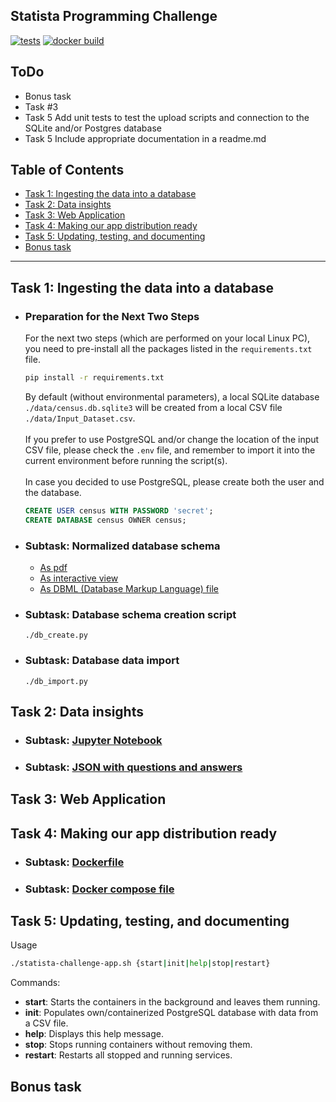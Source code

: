 ## Statista Programming Challenge

[![tests](https://github.com/dsuprunov/python-statista-programming-challenge/actions/workflows/tests.yml/badge.svg)](https://github.com/dsuprunov/python-statista-programming-challenge/actions/workflows/tests.yml)
[![docker build](https://github.com/dsuprunov/python-statista-programming-challenge/actions/workflows/docker.yml/badge.svg)](https://github.com/dsuprunov/python-statista-programming-challenge/actions/workflows/docker.yml)


## ToDo

- Bonus task
- Task #3
- Task 5 Add unit tests to test the upload scripts and connection to the SQLite and/or Postgres database 
- Task 5 Include appropriate documentation in a readme.md

## Table of Contents

- [Task 1: Ingesting the data into a database](#task-1-ingesting-the-data-into-a-database)
- [Task 2: Data insights](#task-2-data-insights)
- [Task 3: Web Application](#task-3-web-application)
- [Task 4: Making our app distribution ready](#task-4-making-our-app-distribution-ready)
- [Task 5: Updating, testing, and documenting](#task-5-updating-testing-and-documenting)
- [Bonus task](#bonus-task)

---

## Task 1: Ingesting the data into a database

- ### Preparation for the Next Two Steps

  For the next two steps (which are performed on your local Linux PC), you need to pre-install
  all the packages listed in the `requirements.txt` file.
  
  ```bash
  pip install -r requirements.txt
  ```
  By default (without environmental parameters), a local SQLite database `./data/census.db.sqlite3` will be created
  from a local CSV file `./data/Input_Dataset.csv`.
  <br/>
  <br/>
  If you prefer to use PostgreSQL and/or change the location of the input CSV file, please check the
  `.env` file, and remember to import it into the current environment before running the script(s).  
  <br/>
  In case you decided to use PostgreSQL, please create both the user and the database.
  <br/>  
  ```sql
  CREATE USER census WITH PASSWORD 'secret';
  CREATE DATABASE census OWNER census;
  ```


- ### Subtask: Normalized database schema

  - [As pdf](docs/dbdiagram.pdf)
  - [As interactive view](https://dbdiagram.io/d/655516d67d8bbd6465445e36)
  - [As DBML (Database Markup Language) file](docs/dbdiagram.dbml)

- ### Subtask: Database schema creation script

  ```console
  ./db_create.py
  ```

- ### Subtask: Database data import

  ```console
  ./db_import.py
  ```

## Task 2: Data insights

- ### Subtask: [Jupyter Notebook](docs/task_20.ipnb)
- ### Subtask: [JSON with questions and answers](docs/task_24.json)

## Task 3: Web Application

## Task 4: Making our app distribution ready

- ### Subtask: [Dockerfile](Dockerfile)
- ### Subtask: [Docker compose file](docker-compose.yml)

## Task 5: Updating, testing, and documenting

Usage
```bash
./statista-challenge-app.sh {start|init|help|stop|restart}
```
Commands:
- **start**: Starts the containers in the background and leaves them running.
- **init**: Populates own/containerized PostgreSQL database with data from a CSV file.
- **help**: Displays this help message.
- **stop**: Stops running containers without removing them.
- **restart**: Restarts all stopped and running services.

## Bonus task
